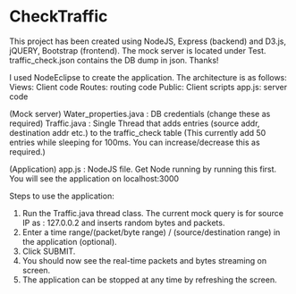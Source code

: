 # CheckTraffic

This project has been created using NodeJS, Express (backend) and D3.js, jQUERY, Bootstrap (frontend).
The mock server is located under Test.
traffic_check.json contains the DB dump in json.
Thanks!


I used NodeEclipse to create the application.
The architecture is as follows:
Views: Client code     Routes: routing code    Public: Client scripts    app.js: server code  

(Mock server) Water_properties.java : DB credentials (change these as required)
              Traffic.java          : Single Thread that adds entries (source addr, destination addr etc.) to the traffic_check table
                                      (This currently add 50 entries while sleeping for 100ms. You can increase/decrease this as required.)
                                    
(Application)  app.js               : NodeJS file. Get Node running by running this first. You will see the application on localhost:3000
               
               
Steps to use the application:
1. Run the Traffic.java thread class. The current mock query is for source IP as : 127.0.0.2 and inserts random bytes and packets.
2. Enter a time range/(packet/byte range) / (source/destination range) in the application (optional).
3. Click SUBMIT. 
4. You should now see the real-time packets and bytes streaming on screen.
5. The application can be stopped at any time by refreshing the screen.
